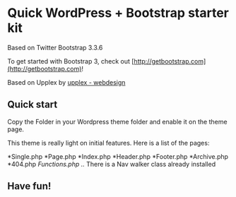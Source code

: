 # Quick WordPress + Bootstrap starter kit

Based on Twitter Bootstrap 3.3.6

To get started with Bootstrap 3, check out [http://getbootstrap.com](http://getbootstrap.com)!

Based on Upplex by [upplex - webdesign](http://upplex.de)

## Quick start

Copy the Folder in your Wordpress theme folder and enable it on the theme page. 

This theme is really light on initial features. Here is a list of the pages:

*Single.php
*Page.php
*Index.php
*Header.php
*Footer.php
*Archive.php
*404.php
*Functions.php
..* There is a Nav walker class already installed

## Have fun!

